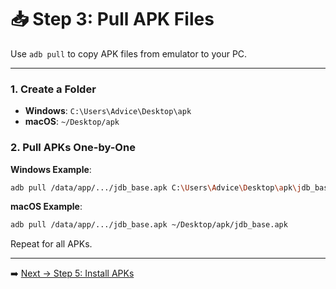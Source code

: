 <!-- Step 3: How to extract/pull APK files from emulator -->

# 📥 Step 3: Pull APK Files

Use `adb pull` to copy APK files from emulator to your PC.

---

### 1. Create a Folder

- **Windows**: `C:\Users\Advice\Desktop\apk`  
- **macOS**: `~/Desktop/apk`

### 2. Pull APKs One-by-One

**Windows Example**:
```bash
adb pull /data/app/.../jdb_base.apk C:\Users\Advice\Desktop\apk\jdb_base.apk
```

**macOS Example**:
```bash
adb pull /data/app/.../jdb_base.apk ~/Desktop/apk/jdb_base.apk
```

Repeat for all APKs.

---

➡️ [Next → Step 5: Install APKs](step-05-install.md)
